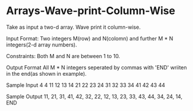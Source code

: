 # Arrays-Wave-print-Column-Wise

Take as input a two-d array. Wave print it column-wise.

Input Format:
Two integers M(row) and N(colomn) and further M * N integers(2-d array numbers).

Constraints:
Both M and N are between 1 to 10.

Output Format
All M * N integers seperated by commas with 'END' wriiten in the end(as shown in example).

Sample Input
4 4
11 12 13 14
21 22 23 24
31 32 33 34
41 42 43 44

Sample Output
11, 21, 31, 41, 42, 32, 22, 12, 13, 23, 33, 43, 44, 34, 24, 14, END
